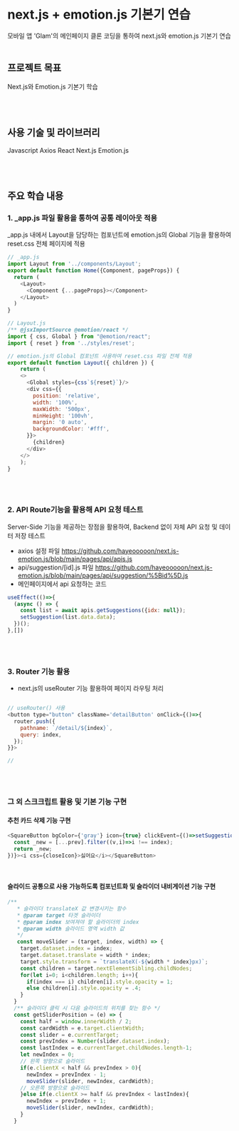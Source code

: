 # next.js + emotion.js 기본기 연습
모바일 앱 'Glam'의 메인페이지 클론 코딩을 통하여 next.js와 emotion.js 기본기 연습
<br><br>

## 프로젝트 목표
Next.js와 Emotion.js 기본기 학습

<br><br>

## 사용 기술 및 라이브러리
Javascript
Axios
React
Next.js
Emotion.js

<br><br>

## 주요 학습 내용
### 1. _app.js 파일 활용을 통하여 공통 레이아웃 적용
_app.js 내에서 Layout을 담당하는 컴포넌트에 emotion.js의 Global 기능을 활용하여 reset.css 전체 페이지에 적용

```javascript
// _app.js
import Layout from '../components/Layout';
export default function Home({Component, pageProps}) {
  return (
    <Layout>
      <Component {...pageProps}></Component>
    </Layout>
  )
}

// Layout.js
/** @jsxImportSource @emotion/react */
import { css, Global } from "@emotion/react";
import { reset } from '../styles/reset';

// emotion.js의 Global 컴포넌트 사용하여 reset.css 파일 전체 적용
export default function Layout({ children }) {
	return (
    <>
      <Global styles={css`${reset}`}/>
      <div css={{
        position: 'relative',
        width: '100%',
        maxWidth: '500px',
        minHeight: '100vh',
        margin: '0 auto',
        backgroundColor: '#fff',
      }}>
        {children}
      </div>
    </>
	);
}
```

<br><br>

### 2. API Route기능을 활용해 API 요청 테스트 
Server-Side 기능을 제공하는 장점을 활용하여, Backend 없이 자체 API 요청 및 데이터 저장 테스트

- axios 설정 파일
https://github.com/hayeooooon/next.js-emotion.js/blob/main/pages/api/apis.js
- api/suggestion/[id].js 파일
https://github.com/hayeooooon/next.js-emotion.js/blob/main/pages/api/suggestion/%5Bid%5D.js
- 메인페이지에서 api 요청하는 코드
```javascript
useEffect(()=>{
  (async () => {
    const list = await apis.getSuggestions({idx: null});
    setSuggestion(list.data.data);
  })();
},[])
```

<br><br>

### 3. Router 기능 활용
- next.js의 useRouter 기능 활용하여 페이지 라우팅 처리

```javascript

// useRouter() 사용
<button type="button" className='detailButton' onClick={()=>{
  router.push({
    pathname: `/detail/${index}`,
    query: index,
  });
}}>

//
```

<br><br>

### 그 외 스크크립트 활용 및 기본 기능 구현
#### 추천 카드 삭제 기능 구현
```javascript
<SquareButton bgColor={'gray'} icon={true} clickEvent={()=>setSuggestion((prev)=>{
  const _new = [...prev].filter((v,i)=>i !== index);
  return _new;
})}><i css={closeIcon}>싫어요</i></SquareButton>
```

<br>

#### 슬라이드 공통으로 사용 가능하도록 컴포넌트화 및 슬라이더 내비게이션 기능 구현
```javascript
/**
   * 슬라이더 translateX 값 변경시키는 함수
   * @param target 타겟 슬라이더
   * @param index 보여져야 할 슬라이더의 index
   * @param width 슬라이드 영역 width 값
   */
   const moveSlider = (target, index, width) => {
    target.dataset.index = index;
    target.dataset.translate = width * index;
    target.style.transform = `translateX(-${width * index}px)`;
    const children = target.nextElementSibling.childNodes;
    for(let i=0; i<children.length; i++){
      if(index === i) children[i].style.opacity = 1;
      else children[i].style.opacity = .4;
    }
  }
  /** 슬라이더 클릭 시 다음 슬라이드의 위치를 찾는 함수 */
  const getSliderPosition = (e) => {
    const half = window.innerWidth / 2;
    const cardWidth = e.target.clientWidth;
    const slider = e.currentTarget;
    const prevIndex = Number(slider.dataset.index);
    const lastIndex = e.currentTarget.childNodes.length-1;
    let newIndex = 0;
    // 왼쪽 방향으로 슬라이드
    if(e.clientX < half && prevIndex > 0){
      newIndex = prevIndex - 1;
      moveSlider(slider, newIndex, cardWidth);
    // 오른쪽 방향으로 슬라이드
    }else if(e.clientX >= half && prevIndex < lastIndex){
      newIndex = prevIndex + 1;
      moveSlider(slider, newIndex, cardWidth);
    }
  }
```

